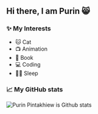## Hi there, I am Purin 😸

### ✨ My Interests
<ul>
  <li>🐱 Cat</li>
  <li>📺 Animation</li>
  <li>📖 Book</li>
  <li>💻 Coding</li>
  <li>🛌🏻 Sleep</li>
</ul>

### 📈 My GitHub stats
![Purin Pintakhiew is Github stats](http://git-stats-profile.vercel.app/api/stats/?username=PurinPintakhiew)
